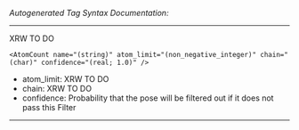 _Autogenerated Tag Syntax Documentation:_

---
XRW TO DO

```
<AtomCount name="(string)" atom_limit="(non_negative_integer)" chain="(char)" confidence="(real; 1.0)" />
```

-   atom_limit: XRW TO DO
-   chain: XRW TO DO
-   confidence: Probability that the pose will be filtered out if it does not pass this Filter

---
